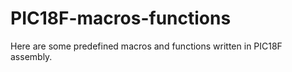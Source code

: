 # PIC18F-macros-functions
Here are some predefined macros and functions written in PIC18F assembly.

